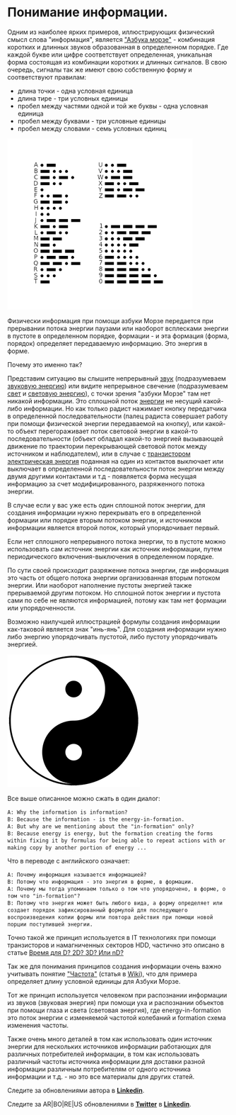 # Понимание информации.

Одним из наиболее ярких примеров, иллюстрирующих физический смысл слова "информация", является ["Азбука морзе"](https://ru.wikipedia.org/wiki/Азбука_Морзе) - комбинация коротких и длинных звуков образованная в определенном порядке. Где каждой букве или цифре соответствует определенная, уникальная форма состоящая из комбинации коротких и длинных сигналов. В свою очередь, сигналы так же имеют свою собственную форму и соответствуют правилам:

* длина точки  - одна условная единица
* длина тире - три условных единицы
* пробел между частями одной и той же буквы - одна условная единица
* пробел между буквами - три условные единицы
* пробел между словами - семь условных единиц

![Таблица кодов Азбуки Морзе](https://raw.githubusercontent.com/alexandrkirilov/kirilov_articles/master/infromational_etudes/information/understanding_information/illustrations/illustration_001_morze.png)

Физически информация при помощи азбуки Морзе передается при прерывании потока энергии паузами или наоборот всплесками энергии в пустоте в определенном порядке, формации - и эта формация (форма, порядок) определяет передаваемую информацию. Это энергия в форме.

Почему это именно так? 

Представим ситуацию вы слышите непрерывный [звук](https://ru.wikipedia.org/wiki/%D0%97%D0%B2%D1%83%D0%BA) (подразумеваем [звуковую энергию](https://ru.wikipedia.org/wiki/%D0%97%D0%B2%D1%83%D0%BA%D0%BE%D0%B2%D0%B0%D1%8F_%D1%8D%D0%BD%D0%B5%D1%80%D0%B3%D0%B8%D1%8F)) или видите непрерывное свечение (подразумеваем [свет](https://ru.wikipedia.org/wiki/%D0%A1%D0%B2%D0%B5%D1%82) и [световую энергию](https://ru.wikipedia.org/wiki/%D0%A1%D0%B2%D0%B5%D1%82%D0%BE%D0%B2%D0%B0%D1%8F_%D1%8D%D0%BD%D0%B5%D1%80%D0%B3%D0%B8%D1%8F)), с точки зрения "азбуки Морзе" там нет никакой информации. Это сплошной поток [энергии](https://ru.wikipedia.org/wiki/Энергия) не несущий какой-либо информации. Но как только радист нажимает кнопку передатчика в определенной последовательности (палец радиста совершает работу при помощи физической энергии передаваемой на кнопку), или какой-то объект перегораживает поток световой энергии в какой-то последовательности (объект обладал какой-то энергией вызывающей движение по траектории перекрывающей световой поток между источником и наблюдателем), или в случае с [транзистором](https://ru.wikipedia.org/wiki/Транзистор) [электрическая энергия](https://ru.wikipedia.org/wiki/Энергия) поданная на один из контактов выключает или выключает в определенной последовательности поток энергии между двумя другими контактами и т.д - появляется форма несущая информацию за счет модифицированного, разряженного потока энергии.

В случае если у вас уже есть один сплошной поток энергии, для создания информации нужно перекрывать его в определенной формации или порядке вторым потоком энергии, и источником информации является второй поток, который упорядочивает первый.

Если нет сплошного непрерывного потока энергии, то в пустоте можно использовать сам источник энергии как источник информации, путем периодического включения-выключения в определенном порядке.

По сути своей происходит разряжение потока энергии, где информация это часть от общего потока энергии организованная вторым потоком энергии. Или наоборот наполнение пустоты энергией также прерываемой другим потоком. Но сплошной поток энергии и пустота сами по себе не являются информацией, потому как там нет формации или упорядоченности.

Возможно наилучшей иллюстрацией формулы создания информации как-таковой является знак "инь-янь". Для создания информации нужно либо энергию упорядочивать пустотой, либо пустоту упорядочивать энергией.

![Знак "инь-янь"](https://raw.githubusercontent.com/alexandrkirilov/kirilov_articles/master/infromational_etudes/information/understanding_information/illustrations/illustration_001_yin_yang.png)

Все выше описанное можно сжать в один диалог:

    A: Why the information is information?
    B: Because the information - is the energy-in-formation.
    A: But why are we mentioning about the "in-formation" only?
    B: Because energy is energy, but the formation creating the forms within fixing it by formulas for being able to repeat actions with or making copy by another portion of energy ...

Что в переводе с английского означает:

    A: Почему информация называется информацией?
    B: Потому что информация - это энергия в форме, в формации.
    A: Почему мы тогда упоминаем только о том что упорядочено, в форме, о том что "in-formation"?
    B: Потому что энергия может быть любого вида, а форму определяет или создает порядок зафиксированный формулой для последующего воспроизведения копии формы или повтора действия при помощи новой порции поступившей энергии.

Точно такой же принцип используется в IT технологиях при помощи транзисторов и намагниченных секторов HDD, частично это описано в статье [Время для D? 2D? 3D? Или nD?](https://github.com/alexandrkirilov/kirilov_articles/blob/master/unsorted/time_for_d/rus.time_for_d.md)

Так же для понимания принципов создания информации очень важно учитывать понятие ["Частота"](https://github.com/alexandrkirilov/kirilov_articles/blob/master/unsorted/frequency/rus.frequency.md) (статья в [Wiki](https://ru.wikipedia.org/wiki/%D0%A7%D0%B0%D1%81%D1%82%D0%BE%D1%82%D0%B0)), что для примера определяет длину условной единицы для Азбуки Морзе.

Тот же принцип используется человеком при распознании информации из звуков (звуковая энергия) при помощи уха и распознании объектов при помощи глаза и света (световая энергия), где energy-in-formation это поток энергии с изменяемой частотой колебаний и formation схема изменения частоты.

Также очень много деталей в том как использовать один источник энергии для нескольких источников информации работающих для различных потребителей информации, в том как использовать различный частоты источника информации для доставки разной информации различным потребителям от одного источника информации и т.д. - но это все материалы для других статей.

Следите за обновлениями автора в [**Linkedin**](https://www.linkedin.com/in/alexandr-kirilov-3365b992/).

Следите за AR|BO|RE|US обновлениями в [**Twitter**](https://twitter.com/ArboreusSystems) в [**Linkedin**](www.linkedin.com/company/arboreus-systems/).